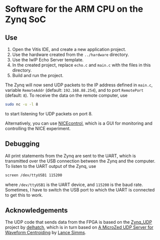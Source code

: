 # Software for the ARM CPU on the Zynq SoC

## Use

1. Open the Vitis IDE, and create a new application project.
1. Use the hardware created from the `../hardware` directory.
1. Use the lwIP Echo Server template.
1. In the created project, replace `echo.c` and `main.c` with the files in this directory.
1. Build and run the project.

The Zynq will now send UDP packets to the IP address defined in `main.c`, variable `RemoteAddr` (default: `192.168.88.254`), and to port `RemotePort` (default: `8`). To receive the data on the remote computer, use

```sh
sudo nc -u -l 8
```

to start listening for UDP packets on port 8.

Alternatively, you can use [NICEcontrol](https://github.com/thomabir/NICEcontrol), which is a GUI for monitoring and controlling the NICE experiment.

## Debugging

All print statements from the Zynq are sent to the UART, which is transmitted over the USB connection between the Zynq and the computer.
To listen to the UART output of the Zynq, use

```sh
screen /dev/ttyUSB1 115200
```

where `/dev/ttyUSB1` is the UART device, and `115200` is the baud rate. Sometimes, I have to switch the USB port to which the UART is connected to get this to work.

## Acknowledgements

The UDP code that sends data from the FPGA is based on the [Zynq_UDP](https://github.com/delhatch/Zynq_UDP) project by [delhatch](https://github.com/delhatch), which is in turn based on [A MicroZed UDP Server for Waveform Centroiding](https://lancesimms.com/Xilinx/MicroZed_UDP_Server_for_Waveform_Centroiding_Table_Of_Contents.html) by [Lance Simms](https://lancesimms.com/).
